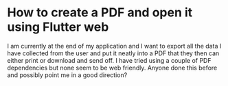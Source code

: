 
# How to create a PDF and open it using Flutter web

I am currently at the end of my application and I want to export all the data I have collected from the user and put it neatly into a PDF that they then can either print or download and send off. I have tried using a couple of PDF dependencies but none seem to be web friendly. Anyone done this before and possibly point me in a good direction?

        